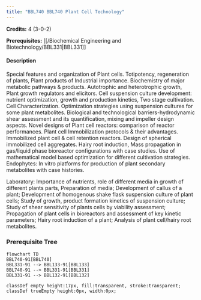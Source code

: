 ```yaml
---
title: "BBL740 BBL740 Plant Cell Technology"
---
```

**Credits:** 4 (3-0-2)

**Prerequisites:** [[/Biochemical Engineering and Biotechnology/BBL331|BBL331]]

#### Description
Special features and organization of Plant cells. Totipotency, regeneration of plants, Plant products of Industrial importance. Biochemistry of major metabolic pathways & products. Autotrophic and heterotrophic growth, Plant growth regulators and elicitors. Cell suspension culture development: nutrient optimization, growth and production kinetics, Two stage cultivation. Cell Characterization. Optimization strategies using suspension cultures for some plant metabolites. Biological and technological barriers-hydrodynamic shear assessment and its quantification, mixing and impeller design aspects. Novel designs of Plant cell reactors: comparison of reactor performances. Plant cell Immobilization protocols & their advantages. Immobilized plant cell & cell retention reactors. Design of spherical immobilized cell aggregates. Hairy root induction, Mass propagation in gas/liquid phase bioreactor configurations with case studies. Use of mathematical model based optimization for different cultivation strategies. Endophytes: In vitro platforms for production of plant secondary metabolites with case histories.

Laboratory: Importance of nutrients, role of different media in growth of different plants parts, Preparation of media; Development of callus of a plant; Development of homogenous shake flask suspension culture of plant cells; Study of growth, product formation kinetics of suspension culture; Study of shear sensitivity of plants cells by viability assessment; Propagation of plant cells in bioreactors and assessment of key kinetic parameters; Hairy root induction of a plant; Analysis of plant cell/hairy root metabolites.

### Prerequisite Tree

```mermaid
flowchart TD
BBL740-91[BBL740]
BBL331-91 --> BBL133-91[BBL133]
BBL740-91 --> BBL331-91[BBL331]
BBL331-91 --> BBL132-91[BBL132]

classDef empty height:17px, fill:transparent, stroke:transparent;
classDef trueEmpty height:0px, width:0px;
```